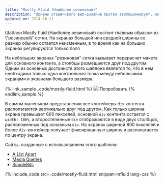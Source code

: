 ```yaml
---
title: "Mostly Fluid (Наиболее резиновый)"
description: "Приемы отзывчивого веб-дизайна быстро эволюционируют, но есть много проверенных вариантов, которые хорошо работают при использовании как настольных компьютеров, так и мобильных устройств"
updated_on: 2014-10-21
---
```


<p class="intro">
  Шаблон Mostly fluid (Наиболее резиновый) состоит главным образом из \"резиновой\" сетки.  На экранах большой или средней ширины ее размер обычно остается неизменным, в то время как на больших экранах регулируются только поля
</p>

На небольших экранах "резиновая" сетка вызывает перерасчет макета для основного контента,
а столбцы размещаются друг под другом.  Одним из основных достоинств этого шаблона является то, 
что в нем необходима только одна контрольная точка между небольшими экранами и экранами большого
размера.

{% link_sample _code/mostly-fluid.html %}
  <img src="imgs/mostly-fluid.svg">
  Попробовать
{% endlink_sample %}

В самом маленьком представлении все контейнеры `div` контента располагаются вертикально друг под другом.  Как только ширина 
экрана превышает 600 пикселей, основной `div` контента остается с `width: 100%`, а
второстепенные `div` отображаются в виде двух столбцов, расположенных под основным `div`.  На экранах шириной
800 пикселей и более `div`-контейнер получает фиксированную ширину и располагается по центру экрана.

Сайты, созданные с использованием этого шаблона:

 * [A List Apart](http://mediaqueri.es/ala/)
 * [Media Queries](http://mediaqueri.es/)
 * [SimpleBits](http://simplebits.com/)


{% include_code src=_code/mostly-fluid.html snippet=mfluid lang=css %}


